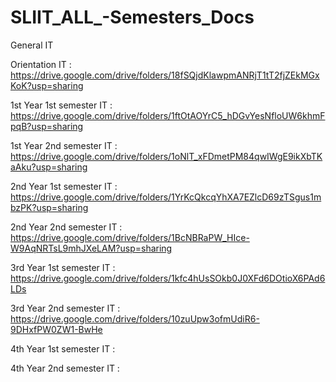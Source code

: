 # SLIIT_ALL_-Semesters_Docs
General IT


Orientation IT : https://drive.google.com/drive/folders/18fSQjdKlawpmANRjT1tT2fjZEkMGxKoK?usp=sharing

1st Year 1st semester IT : https://drive.google.com/drive/folders/1ftOtAOYrC5_hDGvYesNfloUW6khmFpqB?usp=sharing

1st Year 2nd semester IT : https://drive.google.com/drive/folders/1oNlT_xFDmetPM84qwIWgE9ikXbTKaAku?usp=sharing

2nd Year 1st semester IT : https://drive.google.com/drive/folders/1YrKcQkcqYhXA7EZlcD69zTSgus1mbzPK?usp=sharing

2nd Year 2nd semester IT : https://drive.google.com/drive/folders/1BcNBRaPW_HIce-W9AqNRTsL9mhJXeLAM?usp=sharing


3rd Year 1st semester IT :
https://drive.google.com/drive/folders/1kfc4hUsSOkb0J0XFd6DOtioX6PAd6LDs


3rd Year 2nd semester IT :
https://drive.google.com/drive/folders/10zuUpw3ofmUdiR6-9DHxfPW0ZW1-BwHe


4th Year 1st semester IT :



4th Year 2nd semester IT :
